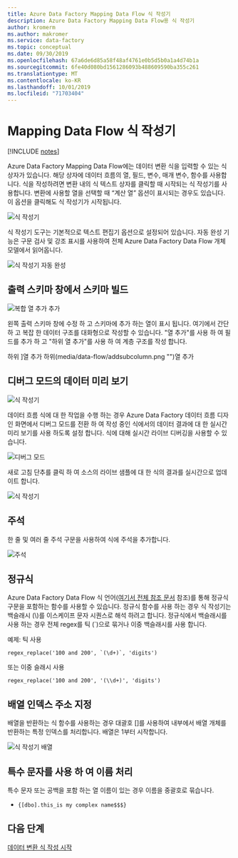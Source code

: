```yaml
---
title: Azure Data Factory Mapping Data Flow 식 작성기
description: Azure Data Factory Mapping Data Flow용 식 작성기
author: kromerm
ms.author: makromer
ms.service: data-factory
ms.topic: conceptual
ms.date: 09/30/2019
ms.openlocfilehash: 67a6de6d85a58f48af4761e0b5d5b0a1a4d74b1a
ms.sourcegitcommit: 6fe40d080bd1561286093b488609590ba355c261
ms.translationtype: MT
ms.contentlocale: ko-KR
ms.lasthandoff: 10/01/2019
ms.locfileid: "71703404"
---
```

# <a name="mapping-data-flow-expression-builder"></a>Mapping Data Flow 식 작성기

[!INCLUDE [notes](../../includes/data-factory-data-flow-preview.md)]

Azure Data Factory Mapping Data Flow에는 데이터 변환 식을 입력할 수 있는 식 상자가 있습니다. 해당 상자에 데이터 흐름의 열, 필드, 변수, 매개 변수, 함수를 사용합니다. 식을 작성하려면 변환 내의 식 텍스트 상자를 클릭할 때 시작되는 식 작성기를 사용합니다. 변환에 사용할 열을 선택할 때 “계산 열” 옵션이 표시되는 경우도 있습니다. 이 옵션을 클릭해도 식 작성기가 시작됩니다.

![식 작성기](media/data-flow/xpb1.png "식 작성기")

식 작성기 도구는 기본적으로 텍스트 편집기 옵션으로 설정되어 있습니다. 자동 완성 기능은 구문 검사 및 강조 표시를 사용하여 전체 Azure Data Factory Data Flow 개체 모델에서 읽어옵니다.

![식 작성기 자동 완성](media/data-flow/expb1.png "식 작성기 자동 완성")

## <a name="build-schemas-in-output-schema-pane"></a>출력 스키마 창에서 스키마 빌드

![복합 열 추가](media/data-flow/complexcolumn.png "열") 추가

왼쪽 출력 스키마 창에 수정 하 고 스키마에 추가 하는 열이 표시 됩니다. 여기에서 간단 하 고 복잡 한 데이터 구조를 대화형으로 작성할 수 있습니다. "열 추가"를 사용 하 여 필드를 추가 하 고 "하위 열 추가"를 사용 하 여 계층 구조를 작성 합니다.

하위 ]열 추가 하위(media/data-flow/addsubcolumn.png "")열 추가

## <a name="data-preview-in-debug-mode"></a>디버그 모드의 데이터 미리 보기

![식 작성기](media/data-flow/exp4b.png "식 데이터 미리 보기")

데이터 흐름 식에 대 한 작업을 수행 하는 경우 Azure Data Factory 데이터 흐름 디자인 화면에서 디버그 모드를 전환 하 여 작성 중인 식에서의 데이터 결과에 대 한 실시간 미리 보기를 사용 하도록 설정 합니다. 식에 대해 실시간 라이브 디버깅을 사용할 수 있습니다.

![디버그 모드](media/data-flow/debugbutton.png "디버그 단추")

새로 고침 단추를 클릭 하 여 소스의 라이브 샘플에 대 한 식의 결과를 실시간으로 업데이트 합니다.

![식 작성기](media/data-flow/exp5.png "식 데이터 미리 보기")

## <a name="comments"></a>주석

한 줄 및 여러 줄 주석 구문을 사용하여 식에 주석을 추가합니다.

![주석](media/data-flow/comments.png "주석")

## <a name="regular-expressions"></a>정규식

Azure Data Factory Data Flow 식 언어([여기서 전체 참조 문서](https://aka.ms/dataflowexpressions) 참조)를 통해 정규식 구문을 포함하는 함수를 사용할 수 있습니다. 정규식 함수를 사용 하는 경우 식 작성기는 백슬래시 (\\)를 이스케이프 문자 시퀀스로 해석 하려고 합니다. 정규식에서 백슬래시를 사용 하는 경우 전체 regex를 틱 (\`)으로 묶거나 이중 백슬래시를 사용 합니다.

예제: 틱 사용

```
regex_replace('100 and 200', `(\d+)`, 'digits')
```

또는 이중 슬래시 사용

```
regex_replace('100 and 200', '(\\d+)', 'digits')
```

## <a name="addressing-array-indexes"></a>배열 인덱스 주소 지정

배열을 반환하는 식 함수를 사용하는 경우 대괄호 []를 사용하여 내부에서 배열 개체를 반환하는 특정 인덱스를 처리합니다. 배열은 1부터 시작합니다.

![식 작성기 배열](media/data-flow/expb2.png "식 데이터 미리 보기")

## <a name="handling-names-with-special-characters"></a>특수 문자를 사용 하 여 이름 처리

특수 문자 또는 공백을 포함 하는 열 이름이 있는 경우 이름을 중괄호로 묶습니다.
* ```{[dbo].this_is my complex name$$$}```

## <a name="next-steps"></a>다음 단계

[데이터 변환 식 작성 시작](data-flow-expression-functions.md)
